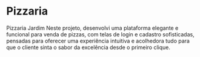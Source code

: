 # Pizzaria
Pizzaria Jardim
Neste projeto, desenvolvi uma plataforma elegante e funcional para venda de pizzas, com telas de login e cadastro sofisticadas, pensadas para oferecer uma experiência intuitiva e acolhedora tudo para que o cliente sinta o sabor da excelência desde o primeiro clique.
